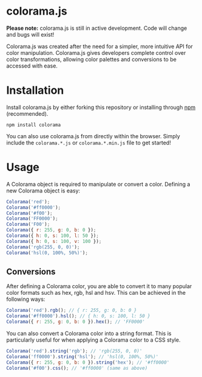 # colorama.js

**Please note:** colorama.js is still in active development. Code will change and bugs will exist!

Colorama.js was created after the need for a simpler, more intuitive API for color manipulation. Colorama.js gives developers complete control over color transformations, allowing color palettes and conversions to be accessed with ease.

# Installation

Install colorama.js by either forking this repository or installing through [npm](http://npmjs.org/) (recommended).

    npm install colorama
    
You can also use colorama.js from directly within the browser. Simply include the `colorama.*.js` or `colorama.*.min.js` file to get started!
    
# Usage

A Colorama object is required to manipulate or convert a color. Defining a new Colorama object is easy:

```javascript
Colorama('red');
Colorama('#ff0000');
Colorama('#f00');
Colorama('FF0000');
Colorama('F00');
Colorama({ r: 255, g: 0, b: 0 });
Colorama({ h: 0, s: 100, l: 50 });
Colorama({ h: 0, s: 100, v: 100 });
Colorama('rgb(255, 0, 0)');
Colorama('hsl(0, 100%, 50%)');
```

## Conversions

After defining a Colorama color, you are able to convert it to many popular color formats such as hex, rgb, hsl and hsv. This can be achieved in the following ways:

```javascript
Colorama('red').rgb(); // { r: 255, g: 0, b: 0 }
Colorama('#ff0000').hsl(); // { h: 0, s: 100, l: 50 }
Colorama({ r: 255, g: 0, b: 0 }).hex(); // 'FF0000'
```

You can also convert a Colorama color into a string format. This is particularly useful for when applying a Colorama color to a CSS style.

```javascript
Colorama('red').string('rgb'); // 'rgb(255, 0, 0)'
Colorama('ff0000').string('hsl'); // 'hsl(0, 100%, 50%)'
Colorama({ r: 255, g: 0, b: 0 }).string('hex'); // '#ff0000'
Colorama('#f00').css(); // '#ff0000' (same as above)
```